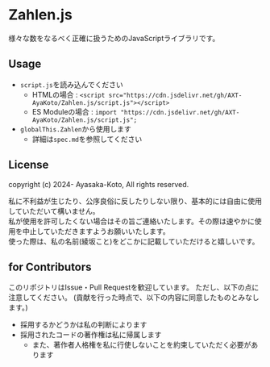 # Zahlen.js

様々な数をなるべく正確に扱うためのJavaScriptライブラリです。

## Usage

- `script.js`を読み込んでください
    - HTMLの場合 : `<script src="https://cdn.jsdelivr.net/gh/AXT-AyaKoto/Zahlen.js/script.js"></script>`
    - ES Moduleの場合 : `import "https://cdn.jsdelivr.net/gh/AXT-AyaKoto/Zahlen.js/script.js";`
- `globalThis.Zahlen`から使用します
    - 詳細は`spec.md`を参照してください

## License

copyright (c) 2024- Ayasaka-Koto, All rights reserved.

私に不利益が生じたり、公序良俗に反したりしない限り、基本的には自由に使用していただいて構いません。  
私が使用を許可したくない場合はその旨ご連絡いたします。その際は速やかに使用を中止していただきますようお願いいたします。  
使った際は、私の名前(綾坂こと)をどこかに記載していただけると嬉しいです。

## for Contributors

このリポジトリはIssue・Pull Requestを歓迎しています。
ただし、以下の点に注意してください。
(貢献を行った時点で、以下の内容に同意したものとみなします。)

- 採用するかどうかは私の判断によります
- 採用されたコードの著作権は私に帰属します
    - また、著作者人格権を私に行使しないことを約束していただく必要があります
